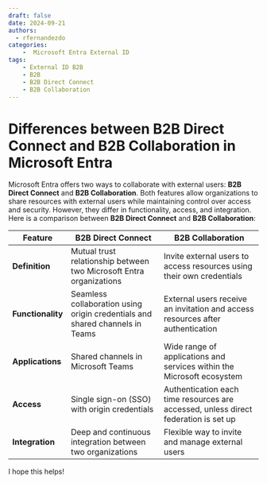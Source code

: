 ```yaml
---
draft: false
date: 2024-09-21
authors:
  - rfernandezdo
categories:
    -  Microsoft Entra External ID
tags:
    - External ID B2B
    - B2B
    - B2B Direct Connect
    - B2B Collaboration
---
```

# Differences between **B2B Direct Connect** and **B2B Collaboration** in Microsoft Entra

Microsoft Entra offers two ways to collaborate with external users: **B2B Direct Connect** and **B2B Collaboration**. Both features allow organizations to share resources with external users while maintaining control over access and security. However, they differ in functionality, access, and integration. Here is a comparison between **B2B Direct Connect** and **B2B Collaboration**:

| **Feature**                 | **B2B Direct Connect**                                                                 | **B2B Collaboration**                                                                 |
|-----------------------------|----------------------------------------------------------------------------------------|--------------------------------------------------------------------------------------|
| **Definition**              | Mutual trust relationship between two Microsoft Entra organizations                    | Invite external users to access resources using their own credentials                |
| **Functionality**           | Seamless collaboration using origin credentials and shared channels in Teams           | External users receive an invitation and access resources after authentication       |
| **Applications**            | Shared channels in Microsoft Teams                                                     | Wide range of applications and services within the Microsoft ecosystem               |
| **Access**                  | Single sign-on (SSO) with origin credentials                                           | Authentication each time resources are accessed, unless direct federation is set up  |
| **Integration**             | Deep and continuous integration between two organizations                              | Flexible way to invite and manage external users                                     |

I hope this helps! 